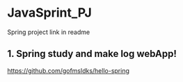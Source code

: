 # JavaSprint_PJ
 Spring project link in readme 


## 1. Spring study and make log webApp!
https://github.com/gofmsldks/hello-spring
